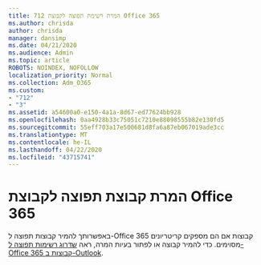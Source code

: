```yaml
---
title: 712 המרת רשימת תפוצה לקבוצת Office 365
ms.author: chrisda
author: chrisda
manager: dansimp
ms.date: 04/21/2020
ms.audience: Admin
ms.topic: article
ROBOTS: NOINDEX, NOFOLLOW
localization_priority: Normal
ms.collection: Adm_O365
ms.custom:
- "712"
- "3"
ms.assetid: a54600a0-e150-4a1a-8d67-ed77624bb928
ms.openlocfilehash: 0aa4928b33c75051c7210e88098555b82e130fd5
ms.sourcegitcommit: 55eff703a17e500681d8fa6a87eb067019ade3cc
ms.translationtype: MT
ms.contentlocale: he-IL
ms.lasthandoff: 04/22/2020
ms.locfileid: "43715741"
---
```

# <a name="convert-a-distribution-group-to-an-office-365-group"></a>המרת קבוצת תפוצה לקבוצת Office 365

באפשרותך להמיר קבוצות תפוצה ל-Office 365 קבוצות אם הם מספקים קריטריונים מסוימים. כדי להמיר קבוצה או לפתור בעיות המרה, ראה [שדרוג רשימות תפוצה ל-Office 365 קבוצות ב-Outlook](https://docs.microsoft.com/office365/admin/manage/upgrade-distribution-lists).

